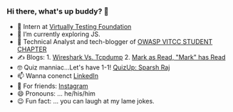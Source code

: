 ### Hi there, what's up buddy? 👋

- 🔭 Intern at [Virtually Testing Foundation](https://virtuallytesting.com/)
- 🌱 I’m currently exploring JS.
- 🧔 Technical Analyst and tech-blogger of [OWASP VITCC STUDENT CHAPTER](http://blog.owaspvit.com/)
- ✍ Blogs:
        1. [Wireshark Vs. Tcpdump](https://blog.owaspvit.com/2021/01/wireshark-vs-tcpdump.html)
        2. [Mark as Read, "Mark" has Read](https://blog.owaspvit.com/2021/02/mark-as-read-mark-has-read.html)
- 🤓 Quiz manniac...Let's have 1-1! [QuizUp: Sparsh Raj](https://www.quizup.com/)
- 📫 Wanna conenct [LinkedIn](https://www.linkedin.com/in/sparsh-raj-sr2610)
- 👻 For friends: [Instagram](https://www.instagram.com/sparsshhhh_/)
- 😄 Pronouns: ... he/his/him
- 😉 Fun fact: ... you can laugh at my lame jokes.

